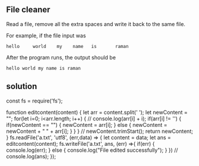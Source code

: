 ## File cleaner
Read a file, remove all the extra spaces and write it back to the same file.

For example, if the file input was
```
hello     world    my    name   is       raman
```

After the program runs, the output should be

```
hello world my name is raman
```



## solution


const fs = require('fs');

function editcontent(content) {
  let arr = content.split(' ');
  let newContent = "";
  for(let i=0; i<arr.length; i++) {
    // console.log(arr[i] + i);
    if(arr[i] != '') {
      if(newContent == "") {
        newContent = arr[i];
      } else {
        newContent = newContent + " " + arr[i];
      }
    }
  }
  // newContent.trimStart();
  return newContent;
}
  fs.readFile('a.txt', 'utf8', (err,data) => {
      let content = data;
      let ans = editcontent(content);
      fs.writeFile('a.txt', ans, (err) =>{
        if(err) {
          console.log(err);
        } else {
          console.log("File edited successfully");
        }
      })
      // console.log(ans);
  });
